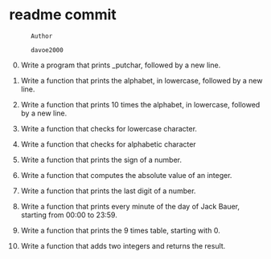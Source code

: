 #                 readme commit



		  Author

		  davoe2000

0.  Write a program that prints _putchar, followed by a new line.

1.  Write a function that prints the alphabet, in lowercase, followed by a new line.

2.  Write a function that prints 10 times the alphabet, in lowercase, followed by a new line.

4.  Write a function that checks for lowercase character.

5.  Write a function that checks for alphabetic character

6.  Write a function that prints the sign of a number.

7.  Write a function that computes the absolute value of an integer.

8.  Write a function that prints the last digit of a number.

9.  Write a function that prints every minute of the day of Jack Bauer, starting from 00:00 to 23:59.

10.  Write a function that prints the 9 times table, starting with 0.

11.  Write a function that adds two integers and returns the result.
